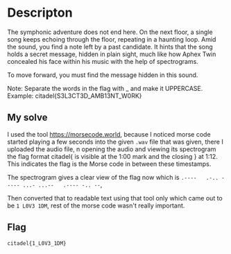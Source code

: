 # Descripton

The symphonic adventure does not end here. On the next floor, a single song keeps echoing through the floor, repeating in a haunting loop. Amid the sound, you find a note left by a past candidate. It hints that the song holds a secret message, hidden in plain sight, much like how Aphex Twin concealed his face within his music with the help of spectrograms.

To move forward, you must find the message hidden in this sound.

Note: Separate the words in the flag with _ and make it UPPERCASE. Example: citadel{S3L3CT3D_AMB13NT_W0RK}

## My solve
I used the tool https://morsecode.world, because I noticed morse code started playing a few seconds into the given `.wav` file that was given, there I uploaded the audio file, n opening the audio and viewing its spectrogram the flag format citadel{ is visible at the 1:00 mark and the closing } at 1:12. This indicates the flag is the Morse code in between these timestamps.

The spectrogram gives a clear view of the flag now which is `.----   .-.. ----- ...- ...--   .---- -.. --`,

Then converted that to readable text using that tool only which came out to be `1 L0V3 1DM`, rest of the morse code wasn't really important.


## Flag 

`citadel{1_L0V3_1DM}`
